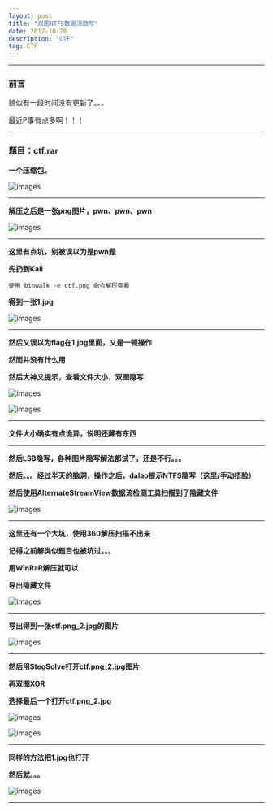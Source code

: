 ```yaml
---
layout: post
title: "双图NTFS数据流隐写"
date: 2017-10-28
description: "CTF"
tag: CTF
---
```

---

### 前言

貌似有一段时间没有更新了。。。<br/>

最近P事有点多啊！！！

---

### 题目：ctf.rar

**一个压缩包。**

![images](/images/2017-10-28/ntfs1.png)

-----

**解压之后是一张png图片，pwn、pwn、pwn** <br>

![images](/images/2017-10-28/ntfs2.png)

---

**这里有点坑，别被误以为是pwn题**<br/>

**先扔到Kali**<br/>

```
使用 binwalk -e ctf.png 命令解压查看
```

**得到一张1.jpg** <br>

![images](/images/2017-10-28/ntfs3.png)

---

**然后又误以为flag在1.jpg里面，又是一顿操作**<br/>

**然而并没有什么用**<br/>

**然后大神又提示，查看文件大小，双图隐写** <br>

![images](/images/2017-10-28/ntfs4.png)

![images](/images/2017-10-28/ntfs5.png)

------

**文件大小确实有点诡异，说明还藏有东西**

---

**然后LSB隐写，各种图片隐写解法都试了，还是不行。。。**<br/>

**然后。。。经过半天的脑洞，操作之后，dalao提示NTFS隐写（这里/手动捂脸）**<br/>

**然后使用AlternateStreamView数据流检测工具扫描到了隐藏文件** <br>

![images](/images/2017-10-28/ntfs6.png)

-----

**这里还有一个大坑，使用360解压扫描不出来**<br/>

**记得之前解类似题目也被坑过。。。**<br/>

**用WinRaR解压就可以**<br/>

**导出隐藏文件** <br>

![images](/images/2017-10-28/ntfs7.png)

---

**导出得到一张ctf.png_2.jpg的图片**<br/>

![images](/images/2017-10-28/ntfs8.png)

---

**然后用StegSolve打开ctf.png_2.jpg图片**<br/>

**再双图XOR** <br>

**选择最后一个打开ctf.png_2.jpg**

![images](/images/2017-10-28/ntfs9.png)

![images](/images/2017-10-28/ntfs10.png)

------

**同样的方法把1.jpg也打开**<br/>

**然后就。。。** <br>

![images](/images/2017-10-28/ntfs11.png)

---